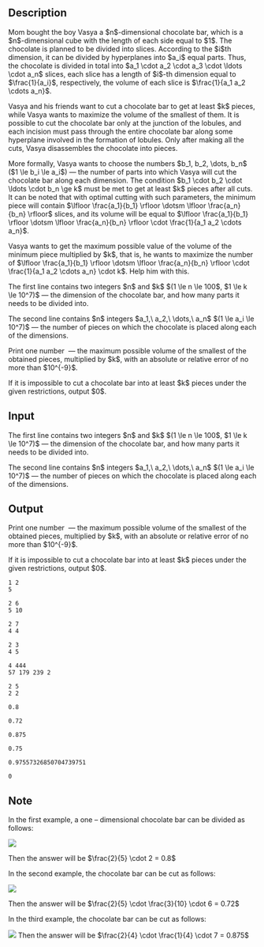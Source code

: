 ## Description

<div> Mom bought the boy Vasya a $n$-dimensional chocolate bar, which is a $n$-dimensional cube with the length of each side equal to $1$. The chocolate is planned to be divided into slices. According to the $i$th dimension, it can be divided by hyperplanes into $a_i$ equal parts. Thus, the chocolate is divided in total into $a_1 \cdot a_2 \cdot a_3 \cdot \ldots \cdot a_n$ slices, each slice has a length of $i$-th dimension equal to $\frac{1}{a_i}$, respectively, the volume of each slice is $\frac{1}{a_1 a_2 \cdots a_n}$.<p>Vasya and his friends want to cut a chocolate bar to get at least $k$ pieces, while Vasya wants to maximize the volume of the smallest of them. It is possible to cut the chocolate bar only at the junction of the lobules, and each incision must pass through the entire chocolate bar along some hyperplane involved in the formation of lobules. Only after making all the cuts, Vasya disassembles the chocolate into pieces.</p><p>More formally, Vasya wants to choose the numbers $b_1, b_2, \dots, b_n$ ($1 \le b_i \le a_i$)&nbsp;— the number of parts into which Vasya will cut the chocolate bar along each dimension. The condition $b_1 \cdot b_2 \cdot \ldots \cdot b_n \ge k$ must be met to get at least $k$ pieces after all cuts. It can be noted that with optimal cutting with such parameters, the minimum piece will contain $\lfloor \frac{a_1}{b_1} \rfloor \dotsm \lfloor \frac{a_n}{b_n} \rfloor$ slices, and its volume will be equal to $\lfloor \frac{a_1}{b_1} \rfloor \dotsm \lfloor \frac{a_n}{b_n} \rfloor \cdot \frac{1}{a_1 a_2 \cdots a_n}$.</p><p>Vasya wants to get the maximum possible value of the volume of the minimum piece multiplied by $k$, that is, he wants to maximize the number of $\lfloor \frac{a_1}{b_1} \rfloor \dotsm \lfloor \frac{a_n}{b_n} \rfloor \cdot \frac{1}{a_1 a_2 \cdots a_n} \cdot k$. Help him with this. </p></div><div class="input-specification"><p>The first line contains two integers $n$ and $k$ $(1 \le n \le 100$, $1 \le k \le 10^7)$&nbsp;— the dimension of the chocolate bar, and how many parts it needs to be divided into.</p><p>The second line contains $n$ integers $a_1,\ a_2,\ \dots,\ a_n$ $(1 \le a_i \le 10^7)$&nbsp;— the number of pieces on which the chocolate is placed along each of the dimensions. </p></div><div class="output-specification"><p>Print one number &nbsp;— the maximum possible volume of the smallest of the obtained pieces, multiplied by $k$, with an absolute or relative error of no more than $10^{-9}$.</p><p>If it is impossible to cut a chocolate bar into at least $k$ pieces under the given restrictions, output $0$. </p></div>

## Input

<p>The first line contains two integers $n$ and $k$ $(1 \le n \le 100$, $1 \le k \le 10^7)$&nbsp;— the dimension of the chocolate bar, and how many parts it needs to be divided into.</p><p>The second line contains $n$ integers $a_1,\ a_2,\ \dots,\ a_n$ $(1 \le a_i \le 10^7)$&nbsp;— the number of pieces on which the chocolate is placed along each of the dimensions. </p>

## Output

<p>Print one number &nbsp;— the maximum possible volume of the smallest of the obtained pieces, multiplied by $k$, with an absolute or relative error of no more than $10^{-9}$.</p><p>If it is impossible to cut a chocolate bar into at least $k$ pieces under the given restrictions, output $0$. </p>





```input1
1 2
5
```




```input2
2 6
5 10
```




```input3
2 7
4 4
```




```input4
2 3
4 5
```




```input5
4 444
57 179 239 2
```




```input6
2 5
2 2
```




```output1
0.8
```




```output2
0.72
```




```output3
0.875
```




```output4
0.75
```




```output5
0.97557326850704739751
```




```output6
0
```



## Note

<p>In the first example, a one – dimensional chocolate bar can be divided as follows: </p><p><img class="tex-graphics" src="file://eLkYm8A6.png" style="max-width: 100.0%;max-height: 100.0%;"></p><p>Then the answer will be $\frac{2}{5} \cdot 2 = 0.8$</p><p>In the second example, the chocolate bar can be cut as follows:</p><p><img class="tex-graphics" src="file://9psYyMnH.png" style="max-width: 100.0%;max-height: 100.0%;"></p><p>Then the answer will be $\frac{2}{5} \cdot \frac{3}{10} \cdot 6 = 0.72$</p><p>In the third example, the chocolate bar can be cut as follows:</p><p><img class="tex-graphics" src="file://8kjOtXjL.png" style="max-width: 100.0%;max-height: 100.0%;">  Then the answer will be $\frac{2}{4} \cdot \frac{1}{4} \cdot 7 = 0.875$ </p>
